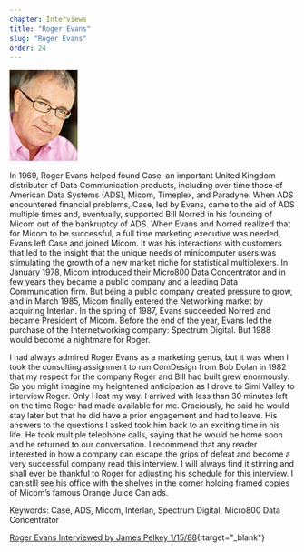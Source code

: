 ```yaml
---
chapter: Interviews
title: "Roger Evans"
slug: "Roger Evans"
order: 24
---
```


![Roger Evans](/assets/img/roger-evans-l.jpg)

In 1969, Roger Evans helped found Case, an important United Kingdom distributor of Data Communication products, including over time those of American Data Systems (ADS), Micom, Timeplex, and Paradyne. When ADS encountered financial problems, Case, led by Evans, came to the aid of ADS multiple times and, eventually, supported Bill Norred in his founding of Micom out of the bankruptcy of ADS. When Evans and Norred realized that for Micom to be successful, a full time marketing executive was needed, Evans left Case and joined Micom. It was his interactions with customers that led to the insight that the unique needs of minicomputer users was stimulating the growth of a new market niche for statistical multiplexers. In January 1978, Micom introduced their Micro800 Data Concentrator and in few years they became a public company and a leading Data Communication firm. But being a public company created pressure to grow, and in March 1985, Micom finally entered the Networking market by acquiring Interlan. In the spring of 1987, Evans succeeded Norred and became President of Micom. Before the end of the year, Evans led the purchase of the Internetworking company: Spectrum Digital. But 1988 would become a nightmare for Roger.

I had always admired Roger Evans as a marketing genus, but it was when I took the consulting assignment to run ComDesign from Bob Dolan in 1982 that my respect for the company Roger and Bill had built grew enormously. So you might imagine my heightened anticipation as I drove to Simi Valley to interview Roger. Only I lost my way. I arrived with less than 30 minutes left on the time Roger had made available for me. Graciously, he said he would stay later but that he did have a prior engagement and had to leave. His answers to the questions I asked took him back to an exciting time in his life. He took multiple telephone calls, saying that he would be home soon and he returned to our conversation. I recommend that any reader interested in how a company can escape the grips of defeat and become a very successful company read this interview. I will always find it stirring and shall ever be thankful to Roger for adjusting his schedule for this interview. I can still see his office with the shelves in the corner holding framed copies of Micom’s famous Orange Juice Can ads.

Keywords: Case, ADS, Micom, Interlan, Spectrum Digital, Micro800 Data Concentrator

[Roger Evans Interviewed by James Pelkey 1/15/88](https://archive.computerhistory.org/resources/access/text/2015/09/102737975-05-01-acc.pdf){:target="_blank"}
